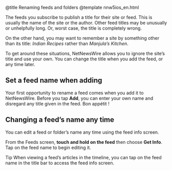 @title Renaming feeds and folders
@template nnw5ios_en.html

The feeds you subscribe to publish a title for their site or feed. This is usually the name of the site or the author. Other feed titles may be unusually or unhelpfully long. Or, worst case, the title is completely wrong.

On the other hand, you may want to remember a site by something other than its title: *Indian Recipes* rather than *Manjula’s Kitchen*.

To get around these situations, NetNewsWire allows you to ignore the site’s title and use your own. You can change the title when you add the feed, or any time later.


Set a feed name when adding
---------------------------

Your first opportunity to rename a feed comes when you add it to NetNewsWire. Before you tap **Add**, you can enter your own name and disregard any title given in the feed. Bon appétit !


Changing a feed’s name any time
-------------------------------

You can edit a feed or folder’s name any time using the feed info screen.

From the Feeds screen, **touch and hold on the feed** then choose **Get Info**. Tap on the feed name to begin editing it.

<span class="badge-small">Tip</span> When viewing a feed’s articles in the timeline, you can tap on the feed name in the title bar to access the feed info screen.
